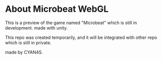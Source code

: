 # About Microbeat WebGL
This is a preview of the game named "Microbeat" which is still in development. made with unity.

This repo was created temporarily, and it will be integrated with other repo which is still in private.

made by CYAN4S.